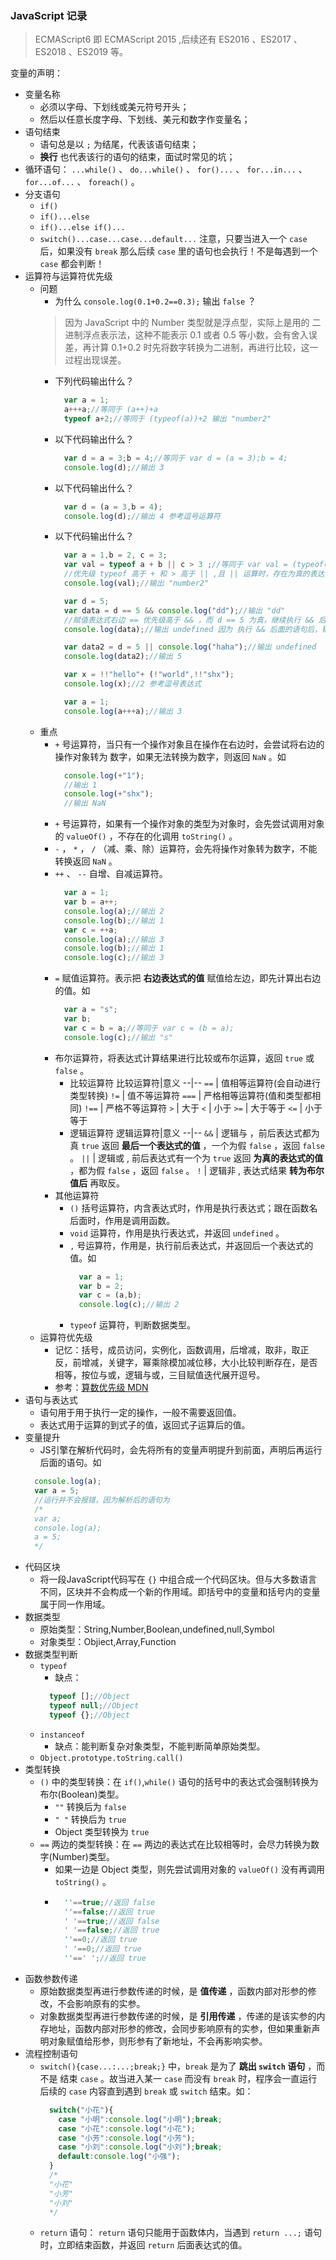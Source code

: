 ### JavaScript 记录
> ECMAScript6 即 ECMAScript 2015 ,后续还有 ES2016 、ES2017 、ES2018 、ES2019 等。 

变量的声明：
+ 变量名称
  - 必须以字母、下划线或美元符号开头；
  - 然后以任意长度字母、下划线、美元和数字作变量名；
+ 语句结束
  - 语句总是以 `;` 为结尾，代表该语句结束；
  - **换行** 也代表该行的语句的结束，面试时常见的坑；
+ 循环语句： `...while()` 、 `do...while()` 、 `for()...` 、 `for...in...` 、`for...of...` 、 `foreach()` 。
+ 分支语句
  - `if()`
  - `if()...else`
  - `if()...else if()...`
  - `switch()...case...case...default...` 注意，只要当进入一个 `case` 后，如果没有 `break` 那么后续 `case` 里的语句也会执行！不是每遇到一个 `case` 都会判断！
+ 运算符与运算符优先级
  - 问题
    + 为什么 `console.log(0.1+0.2==0.3);` 输出 `false` ？
    > 因为 JavaScript 中的 Number 类型就是浮点型，实际上是用的 二进制浮点表示法，这种不能表示 0.1 或者 0.5 等小数，会有舍入误差，再计算 0.1+0.2 时先将数字转换为二进制，再进行比较，这一过程出现误差。
    + 下列代码输出什么？
      ```js
        var a = 1;
        a+++a;//等同于 (a++)+a
        typeof a+2;//等同于 (typeof(a))+2 输出 "number2"
      ```
    + 以下代码输出什么？
      ```js
        var d = a = 3;b = 4;//等同于 var d = (a = 3);b = 4;
        console.log(d);//输出 3
      ```
    + 以下代码输出什么？
      ```js
        var d = (a = 3,b = 4);
        console.log(d);//输出 4 参考逗号运算符
      ```
    + 以下代码输出什么？
      ```js
        var a = 1,b = 2, c = 3;
        var val = typeof a + b || c > 3 ;//等同于 var val = (typeof(a)+b)||(c>3); 
        //优先级 typeof 高于 + 和 > 高于 || ,且 || 运算时，存在为真的表达式，直接返回该表达式的结果。
        console.log(val);//输出 "number2"

        var d = 5;
        var data = d == 5 && console.log("dd");//输出 "dd"
        //赋值表达式右边 == 优先级高于 && ，而 d == 5 为真，继续执行 && 后面的语句，故输出 "dd"
        console.log(data);//输出 undefined 因为 执行 && 后面的语句后，输出 "dd" ，但 console.log() 无返回值，故 data = undefined

        var data2 = d = 5 || console.log("haha");//输出 undefined
        console.log(data2);//输出 5

        var x = !!"hello"+ (!"world",!!"shx");
        console.log(x);//2 参考逗号表达式

        var a = 1;
        console.log(a+++a);//输出 3 
      ```
  - 重点
    + `+` 号运算符，当只有一个操作对象且在操作在右边时，会尝试将右边的操作对象转为 数字，如果无法转换为数字，则返回 `NaN` 。如
      ```js
        console.log(+"1");
        //输出 1
        console.log(+"shx");
        //输出 NaN
      ```
    + `+` 号运算符，如果有一个操作对象的类型为对象时，会先尝试调用对象的 `valueOf()` ，不存在的化调用 `toString()` 。
    + `-` ， `*` ， `/` （减、乘、除）运算符，会先将操作对象转为数字，不能转换返回 `NaN` 。
    + `++` 、 `--` 自增、自减运算符。
      ```js
        var a = 1;
        var b = a++;
        console.log(a);//输出 2
        console.log(b);//输出 1
        var c = ++a;
        console.log(a);//输出 3
        console.log(b);//输出 1
        console.log(c);//输出 3
      ```
    + `=` 赋值运算符。表示把 **右边表达式的值** 赋值给左边，即先计算出右边的值。如
      ```js
        var a = "s";
        var b;
        var c = b = a;//等同于 var c = (b = a);
        console.log(c);//输出 "s"
      ```
    + 布尔运算符，将表达式计算结果进行比较或布尔运算，返回 `true` 或 `false` 。
      - 比较运算符
        比较运算符|意义
        --|--
        `==` | 值相等运算符(会自动进行类型转换)
        `!=` | 值不等运算符
        `===` | 严格相等运算符(值和类型都相同)
        `!==` | 严格不等运算符
        `>` | 大于
        `<` | 小于
        `>=` | 大于等于
        `<=` | 小于等于
      - 逻辑运算符
        逻辑运算符|意义
        --|--
        `&&` | 逻辑与 ，前后表达式都为真 `true` 返回 **最后一个表达式的值** ，一个为假 `false` ，返回 `false` 。
        `||` | 逻辑或 , 前后表达式有一个为 `true` 返回 **为真的表达式的值** ，都为假 `false` ，返回 `false` 。
        `!` | 逻辑非 , 表达式结果 **转为布尔值后** 再取反。
    + 其他运算符
      - `()` 括号运算符，内含表达式时，作用是执行表达式；跟在函数名后面时，作用是调用函数。
      - `void` 运算符，作用是执行表达式，并返回 `undefined` 。
      - `,` 号运算符，作用是，执行前后表达式，并返回后一个表达式的值。如
        ```js
          var a = 1;
          var b = 2;
          var c = (a,b);
          console.log(c);//输出 2
        ```
      - `typeof` 运算符，判断数据类型。
  - 运算符优先级
    + 记忆：括号，成员访问，实例化，函数调用，后增减，取非，取正反，前增减，关键字，幂乘除模加减位移，大小比较判断存在，是否相等，按位与或，逻辑与或，三目赋值迭代展开逗号。
    + 参考：[算数优先级 MDN](https://developer.mozilla.org/zh-CN/docs/Web/JavaScript/Reference/Operators/Operator_Precedence)
+ 语句与表达式
  - 语句用于用于执行一定的操作，一般不需要返回值。
  - 表达式用于运算的到式子的值，返回式子运算后的值。
+ 变量提升
  - JS引擎在解析代码时，会先将所有的变量声明提升到前面，声明后再运行后面的语句。如
  ```js
    console.log(a);
    var a = 5;
    //运行并不会报错，因为解析后的语句为
    /*
    var a;
    console.log(a);
    a = 5;
    */
  ```
+ 代码区块
  - 将一段JavaScript代码写在 `{}` 中组合成一个代码区块。但与大多数语言不同，区块并不会构成一个新的作用域。即括号中的变量和括号内的变量属于同一作用域。
+ 数据类型
  - 原始类型：String,Number,Boolean,undefined,null,Symbol
  - 对象类型：Objiect,Array,Function
+ 数据类型判断
  - `typeof`
    + 缺点：
    ```js
      typeof [];//Object
      typeof null;//Object
      typeof {};//Object
    ```
  - `instanceof`
    + 缺点：能判断复杂对象类型，不能判断简单原始类型。
  - `Object.prototype.toString.call()`
+ 类型转换
  - `()` 中的类型转换：在 `if()`,`while()` 语句的括号中的表达式会强制转换为布尔(Boolean)类型。
    + `""` 转换后为 `false`
    + `" "` 转换后为 `true`
    + Object 类型转换为 `true`
  - `==` 两边的类型转换：在 `==` 两边的表达式在比较相等时，会尽力转换为数字(Number)类型。
    + 如果一边是 Object 类型，则先尝试调用对象的 `valueOf()` 没有再调用 `toString()` 。
    + ```js
        ''==true;//返回 false
        ''==false;//返回 true
        ' '==true;//返回 false
        ' '==false;//返回 true
        ''==0;//返回 true
        ' '==0;//返回 true
        ''==' ';//返回 true
      ```
+ 函数参数传递
  - 原始数据类型再进行参数传递的时候，是 **值传递** ，函数内部对形参的修改，不会影响原有的实参。
  - 对象数据类型再进行参数传递的时候，是 **引用传递** ，传递的是该实参的内存地址，函数内部对形参的修改，会同步影响原有的实参，但如果重新声明对象赋值给形参，则形参有了新地址，不会再影响实参。
+ 流程控制语句
  - `switch(){case...:...;break;}` 中，`break` 是为了 **跳出 `switch` 语句** ，而不是 结束 `case` 。故当进入某一 `case` 而没有 `break` 时，程序会一直运行后续的 `case` 内容直到遇到 `break` 或 `switch` 结束。如：
    ```js
      switch("小花"){
        case "小明":console.log("小明");break;
        case "小花":console.log("小花");
        case "小芳":console.log("小芳");
        case "小刘":console.log("小刘");break;
        default:console.log("小强");
      }
      /*
      "小花"
      "小芳"
      "小刘"
      */
    ```
  - `return` 语句： `return` 语句只能用于函数体内，当遇到 `return ...;` 语句时，立即结束函数，并返回 `return` 后面表达式的值。